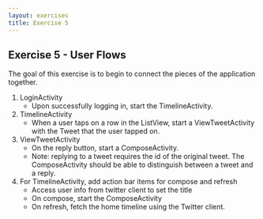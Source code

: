 ```yaml
---
layout: exercises
title: Exercise 5
---
```


## Exercise 5 - User Flows

The goal of this exercise is to begin to connect the pieces of the application together.

1. LoginActivity
   - Upon successfully logging in, start the TimelineActivity.
2. TimelineActivity
   - When a user taps on a row in the ListView, start a ViewTweetActivity with the Tweet that the user tapped on.
3. ViewTweetActivity
   - On the reply button, start a ComposeActivity.
   - Note: replying to a tweet requires the id of the original tweet. The ComposeActivity should be able to distinguish between a tweet and a reply.
3. For TimelineActivity, add action bar items for compose and refresh
   - Access user info from twitter client to set the title
   - On compose, start the ComposeActivity
   - On refresh, fetch the home timeline using the Twitter client.


